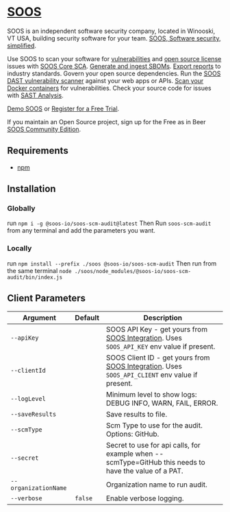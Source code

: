 # [SOOS](https://soos.io/)

SOOS is an independent software security company, located in Winooski, VT USA, building security software for your team. [SOOS, Software security, simplified](https://soos.io).

Use SOOS to scan your software for [vulnerabilities](https://app.soos.io/research/vulnerabilities) and [open source license](https://app.soos.io/research/licenses) issues with [SOOS Core SCA](https://soos.io/products/sca). [Generate and ingest SBOMs](https://soos.io/products/sbom-manager). [Export reports](https://kb.soos.io/help/soos-reports-for-export) to industry standards. Govern your open source dependencies. Run the [SOOS DAST vulnerability scanner](https://soos.io/products/dast) against your web apps or APIs. [Scan your Docker containers](https://soos.io/products/containers) for vulnerabilities. Check your source code for issues with [SAST Analysis](https://soos.io/products/sast).

[Demo SOOS](https://app.soos.io/demo) or [Register for a Free Trial](https://app.soos.io/register).

If you maintain an Open Source project, sign up for the Free as in Beer [SOOS Community Edition](https://soos.io/products/community-edition).

## Requirements
  - [npm](https://docs.npmjs.com/downloading-and-installing-node-js-and-npm)
  
## Installation

### Globally
run `npm i -g @soos-io/soos-scm-audit@latest`
Then Run `soos-scm-audit` from any terminal and add the parameters you want.

### Locally
run `npm install --prefix ./soos @soos-io/soos-scm-audit`
Then run from the same terminal `node ./soos/node_modules/@soos-io/soos-scm-audit/bin/index.js`

## Client Parameters


| Argument                | Default                                   | Description                                                                                                                          |
| ----------------------- | ----------------------------------------- | ------------------------------------------------------------------------------------------------------------------------------------ |
| `--apiKey`              |  | SOOS API Key - get yours from [SOOS Integration](https://app.soos.io/integrate/sca). Uses `SOOS_API_KEY` env value if present.      |
| `--clientId`            |  | SOOS Client ID - get yours from [SOOS Integration](https://app.soos.io/integrate/sca). Uses `SOOS_API_CLIENT` env value if present.                                           |                                                                                       |
| `--logLevel` |  | Minimum level to show logs: DEBUG INFO, WARN, FAIL, ERROR. |
| `--saveResults`         |                                        | Save results to file.
| `--scmType`         |                                        | Scm Type to use for the audit. Options: GitHub.
| `--secret`         |                                        | Secret to use for api calls, for example when --scmType=GitHub this needs to have the value of a PAT.                                                                 |
| `--organizationName`         |                                        | Organization name to run audit.                                                                     |
| `--verbose`             | `false`                                   | Enable verbose logging.                                                                                                             |